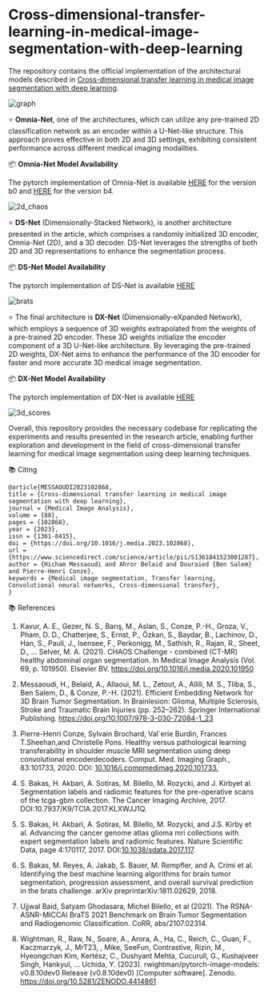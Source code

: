 # Cross-dimensional-transfer-learning-in-medical-image-segmentation-with-deep-learning

The repository contains the official implementation of the architectural models described in [Cross-dimensional transfer learning in medical image segmentation with deep learning](https://doi.org/10.1016/j.media.2023.102868).

![graph](https://github.com/hic-messaoudi/Cross-dimensional-transfer-learning-in-medical-image-segmentation-with-deep-learning/assets/83643719/a1c0fa68-57e7-4f9d-8a7e-ad20483c4f9a)


:star: **Omnia-Net**, one of the architectures, which can utilize any pre-trained 2D classification network as an encoder within a U-Net-like structure. This approach proves effective in both 2D and 3D settings, exhibiting consistent performance across different medical imaging modalities.

📦 **Omnia-Net Model Availability**

The pytorch implementation of Omnia-Net is available [HERE](https://github.com/hic-messaoudi/Cross-dimensional-transfer-learning-in-medical-image-segmentation-with-deep-learning/tree/main/Models/CAMUS) for the version b0 and [HERE](https://github.com/hic-messaoudi/Cross-dimensional-transfer-learning-in-medical-image-segmentation-with-deep-learning/tree/main/Models/CHAOS) for the version b4.

![2d_chaos](https://github.com/hic-messaoudi/Cross-dimensional-transfer-learning-in-medical-image-segmentation-with-deep-learning/assets/83643719/d999798e-d40a-4968-9095-cae75b000d66)


:star: **DS-Net** (Dimensionally-Stacked Network), is another architecture presented in the article, which comprises a randomly initialized 3D encoder, Omnia-Net (2D), and a 3D decoder. DS-Net leverages the strengths of both 2D and 3D representations to enhance the segmentation process.

📦 **DS-Net Model Availability**

The pytorch implementation of DS-Net is available [HERE](https://github.com/hic-messaoudi/Cross-dimensional-transfer-learning-in-medical-image-segmentation-with-deep-learning/tree/main/Models/BraTS/DS-Net)

![brats](https://github.com/hic-messaoudi/Cross-dimensional-transfer-learning-in-medical-image-segmentation-with-deep-learning/assets/83643719/55a7069c-0c51-4d75-9c2d-8f29dd93c6af)


:star: The final architecture is **DX-Net** (Dimensionally-eXpanded Network), which employs a sequence of 3D weights extrapolated from the weights of a pre-trained 2D encoder. These 3D weights initialize the encoder component of a 3D U-Net-like architecture. By leveraging the pre-trained 2D weights, DX-Net aims to enhance the performance of the 3D encoder for faster and more accurate 3D medical image segmentation.

📦 **DX-Net Model Availability**

The pytorch implementation of DX-Net is available [HERE](https://github.com/hic-messaoudi/Cross-dimensional-transfer-learning-in-medical-image-segmentation-with-deep-learning/tree/main/Models/BraTS/DX-Net)

![3d_scores](https://github.com/hic-messaoudi/Cross-dimensional-transfer-learning-in-medical-image-segmentation-with-deep-learning/assets/83643719/62b1048f-2888-4e96-b8a9-f00438fa50e3)


Overall, this repository provides the necessary codebase for replicating the experiments and results presented in the research article, enabling further exploration and development in the field of cross-dimensional transfer learning for medical image segmentation using deep learning techniques.

:books: Citing
```
@article{MESSAOUDI2023102868,
title = {Cross-dimensional transfer learning in medical image segmentation with deep learning},
journal = {Medical Image Analysis},
volume = {88},
pages = {102868},
year = {2023},
issn = {1361-8415},
doi = {https://doi.org/10.1016/j.media.2023.102868},
url = {https://www.sciencedirect.com/science/article/pii/S1361841523001287},
author = {Hicham Messaoudi and Ahror Belaid and Douraied {Ben Salem} and Pierre-Henri Conze},
keywords = {Medical image segmentation, Transfer learning, Convolutional neural networks, Cross-dimensional transfer},
}
```

📚 References

1. Kavur, A. E., Gezer, N. S., Barış, M., Aslan, S., Conze, P.-H., Groza, V., Pham, D. D., Chatterjee, S., Ernst, P., Özkan, S., Baydar, B., Lachinov, D., Han, S., Pauli, J., Isensee, F., Perkonigg, M., Sathish, R., Rajan, R., Sheet, D., … Selver, M. A. (2021). CHAOS Challenge - combined (CT-MR) healthy abdominal organ segmentation. In Medical Image Analysis (Vol. 69, p. 101950). Elsevier BV. https://doi.org/10.1016/j.media.2020.101950

2. Messaoudi, H., Belaid, A., Allaoui, M. L., Zetout, A., Allili, M. S., Tliba, S., Ben Salem, D., & Conze, P.-H. (2021). Efficient Embedding Network for 3D Brain Tumor Segmentation. In Brainlesion: Glioma, Multiple Sclerosis, Stroke and Traumatic Brain Injuries (pp. 252–262). Springer International Publishing. https://doi.org/10.1007/978-3-030-72084-1_23
   
3. Pierre-Henri Conze, Sylvain Brochard, Val´erie Burdin, Frances T.Sheehan,and Christelle Pons. Healthy versus pathological learning transferability
in shoulder muscle MRI segmentation using deep convolutional encoderdecoders. Comput. Med. Imaging Graph., 83:101733, 2020. DOI: [10.1016/j.compmedimag.2020.101733.](https://doi.org/10.1016/j.compmedimag.2020.101733)
   
4. S. Bakas, H. Akbari, A. Sotiras, M. Bilello, M. Rozycki, and J. Kirbyet al. Segmentation labels and radiomic features for the pre-operative scans
of the tcga-gbm collection. The Cancer Imaging Archive, 2017. DOI:10.7937/K9/TCIA.2017.KLXWJJ1Q.

5. S. Bakas, H. Akbari, A. Sotiras, M. Bilello, M. Rozycki, and J.S. Kirby et al. Advancing the cancer genome atlas glioma mri collections with expert segmentation labels and radiomic features. Nature Scientific Data, page 4:170117, 2017. DOI:[10.1038/sdata.2017.117](https://doi.org/10.1038/sdata.2017.117).

6. S. Bakas, M. Reyes, A. Jakab, S. Bauer, M. Rempfler, and A. Crimi et al. Identifying the best machine learning algorithms for brain tumor segmentation, progression assessment, and overall survival prediction in the brats challenge. arXiv preprintarXiv:1811.02629, 2018.
   
7. Ujjwal Baid, Satyam Ghodasara, Michel Bilello, et al (2021). The RSNA-ASNR-MICCAI BraTS 2021 Benchmark on Brain Tumor Segmentation and Radiogenomic Classification. CoRR, abs/2107.02314.
   
8. Wightman, R., Raw, N., Soare, A., Arora, A., Ha, C., Reich, C., Guan, F., Kaczmarzyk, J., MrT23, , Mike, SeeFun, Contrastive, Rizin, M., Hyeongchan Kim, Kertész, C., Dushyant Mehta, Cucurull, G., Kushajveer Singh, Hankyul, … Uchida, Y. (2023). rwightman/pytorch-image-models: v0.8.10dev0 Release (v0.8.10dev0) [Computer software]. Zenodo. https://doi.org/10.5281/ZENODO.4414861
  
